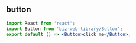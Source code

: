 ## button

```jsx
import React from 'react';
import Button from 'biz-web-library/Button';
export default () => <Button>click me</Button>;
```
